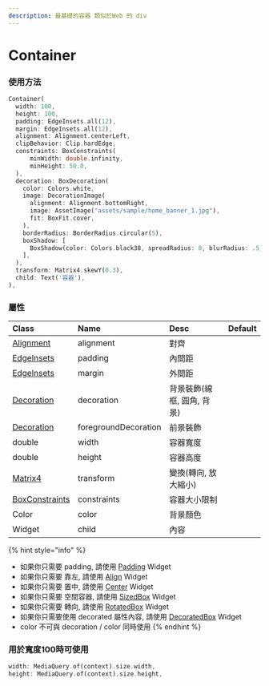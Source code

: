 ```yaml
---
description: 最基礎的容器 類似於Web 的 div
---
```


# Container

### 使用方法

```dart
Container(
  width: 100,
  height: 100,
  padding: EdgeInsets.all(12),
  margin: EdgeInsets.all(12),
  alignment: Alignment.centerLeft,
  clipBehavior: Clip.hardEdge,
  constraints: BoxConstraints(
      minWidth: double.infinity,
      minHeight: 50.0,
  ),
  decoration: BoxDecoration(
    color: Colors.white,
    image: DecorationImage(
      alignment: Alignment.bottomRight,
      image: AssetImage("assets/sample/home_banner_1.jpg"),
      fit: BoxFit.cover,
    ),
    borderRadius: BorderRadius.circular(5),
    boxShadow: [
      BoxShadow(color: Colors.black38, spreadRadius: 0, blurRadius: .5),
    ],
  ),
  transform: Matrix4.skewY(0.3),
  child: Text('容器'),
),
```

### 屬性

| Class | Name | Desc | Default |
| :--- | :--- | :--- | :--- |
| [Alignment](../attribute-class/alignment-geometry.md) | alignment | 對齊 |  |
| [EdgeInsets](../attribute-class/edgeinsets.md) | padding | 內間距 |  |
| [EdgeInsets](../attribute-class/edgeinsets.md) | margin | 外間距 |  |
| [Decoration](../attribute-class/decoration.md) | decoration | 背景裝飾\(線框, 圓角, 背景\) |  |
| [Decoration](../attribute-class/decoration.md) | foregroundDecoration | 前景裝飾 |  |
| double | width | 容器寬度 |  |
| double | height | 容器高度 |  |
| [Matrix4](../attribute-class/matrix4.md) | transform | 變換\(轉向, 放大縮小\) |  |
| [BoxConstraints](../attribute-class/box-constraints.md) | constraints | 容器大小限制 |  |
| Color | color | 背景顏色 |  |
| Widget | child | 內容 |  |

{% hint style="info" %}
* 如果你只需要 padding, 請使用 [Padding](padding.md) Widget
* 如果你只需要 靠左, 請使用 [Align](align-center.md) Widget
* 如果你只需要 置中, 請使用 [Center](align-center.md#center) Widget
* 如果你只需要 空間容器, 請使用 [SizedBox](sized-box.md) Widget
* 如果你只需要 轉向, 請使用 [RotatedBox](rotated-box.md) Widget
* 如果你只需要使用 decorated 屬性內容, 請使用 [DecoratedBox](decorated-box.md) Widget
* color 不可與 decoration / color 同時使用
{% endhint %}

### 用於寬度100時可使用

```dart
width: MediaQuery.of(context).size.width,
height: MediaQuery.of(context).size.height,
```



